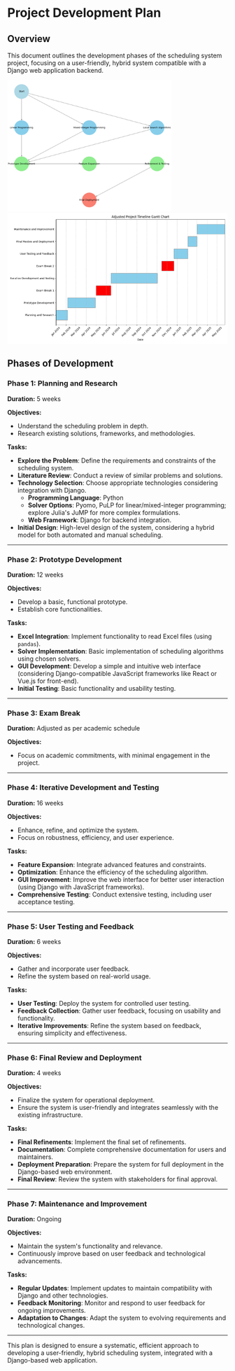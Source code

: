 # Project Development Plan

## Overview
This document outlines the development phases of the scheduling system project, focusing on a user-friendly, hybrid system compatible with a Django web application backend.

<img src="docs/development.png" alt="image" width="auto" height="300"> <img src="docs/gantt.png" alt="image" width="auto" height="300">

## Phases of Development

### Phase 1: Planning and Research
**Duration:** 5 weeks

**Objectives:**
- Understand the scheduling problem in depth.
- Research existing solutions, frameworks, and methodologies.

**Tasks:**
- **Explore the Problem**: Define the requirements and constraints of the scheduling system.
- **Literature Review**: Conduct a review of similar problems and solutions.
- **Technology Selection**: Choose appropriate technologies considering integration with Django.
    - **Programming Language**: Python
    - **Solver Options**: Pyomo, PuLP for linear/mixed-integer programming; explore Julia's JuMP for more complex formulations.
    - **Web Framework**: Django for backend integration.
- **Initial Design**: High-level design of the system, considering a hybrid model for both automated and manual scheduling.

---

### Phase 2: Prototype Development
**Duration:** 12 weeks

**Objectives:**
- Develop a basic, functional prototype.
- Establish core functionalities.

**Tasks:**
- **Excel Integration**: Implement functionality to read Excel files (using `pandas`).
- **Solver Implementation**: Basic implementation of scheduling algorithms using chosen solvers.
- **GUI Development**: Develop a simple and intuitive web interface (considering Django-compatible JavaScript frameworks like React or Vue.js for front-end).
- **Initial Testing**: Basic functionality and usability testing.

---

### Phase 3: Exam Break
**Duration:** Adjusted as per academic schedule

**Objectives:**
- Focus on academic commitments, with minimal engagement in the project.

---

### Phase 4: Iterative Development and Testing
**Duration:** 16 weeks

**Objectives:**
- Enhance, refine, and optimize the system.
- Focus on robustness, efficiency, and user experience.

**Tasks:**
- **Feature Expansion**: Integrate advanced features and constraints.
- **Optimization**: Enhance the efficiency of the scheduling algorithm.
- **GUI Improvement**: Improve the web interface for better user interaction (using Django with JavaScript frameworks).
- **Comprehensive Testing**: Conduct extensive testing, including user acceptance testing.

---

### Phase 5: User Testing and Feedback
**Duration:** 6 weeks

**Objectives:**
- Gather and incorporate user feedback.
- Refine the system based on real-world usage.

**Tasks:**
- **User Testing**: Deploy the system for controlled user testing.
- **Feedback Collection**: Gather user feedback, focusing on usability and functionality.
- **Iterative Improvements**: Refine the system based on feedback, ensuring simplicity and effectiveness.

---

### Phase 6: Final Review and Deployment
**Duration:** 4 weeks

**Objectives:**
- Finalize the system for operational deployment.
- Ensure the system is user-friendly and integrates seamlessly with the existing infrastructure.

**Tasks:**
- **Final Refinements**: Implement the final set of refinements.
- **Documentation**: Complete comprehensive documentation for users and maintainers.
- **Deployment Preparation**: Prepare the system for full deployment in the Django-based web environment.
- **Final Review**: Review the system with stakeholders for final approval.

---

### Phase 7: Maintenance and Improvement
**Duration:** Ongoing

**Objectives:**
- Maintain the system's functionality and relevance.
- Continuously improve based on user feedback and technological advancements.

**Tasks:**
- **Regular Updates**: Implement updates to maintain compatibility with Django and other technologies.
- **Feedback Monitoring**: Monitor and respond to user feedback for ongoing improvements.
- **Adaptation to Changes**: Adapt the system to evolving requirements and technological changes.

---

This plan is designed to ensure a systematic, efficient approach to developing a user-friendly, hybrid scheduling system, integrated with a Django-based web application.

